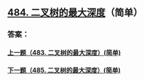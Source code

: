 ## [484. 二叉树的最大深度](https://leetcode-cn.com/problems/merge-two-sorted-lists/)（简单）





### 答案：



#### [上一题（483. 二叉树的最大深度）(简单)](https://github.com/sdwwld/leetCode/blob/master/src/main/java/com/wld/java/leetcode/leetCode0483.md)

#### [下一题（485. 二叉树的最大深度）(简单)](https://github.com/sdwwld/leetCode/blob/master/src/main/java/com/wld/java/leetcode/leetCode0485.md)